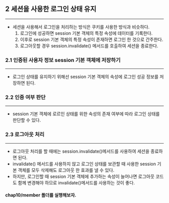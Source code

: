 ## 2 세션을 사용한 로그인 상태 유지

---

* 세션을 사용해서 로그인을 처리하는 방식은 쿠키를 사용한 방식과 비슷하다.
    1. 로그인에 성공하면 session 기본 객체의 특정 속성에 데이터를 기록한다.
    2. 이후로 session 기본 객체의 특정 속성이 존재하면 로그인 한 것으로 간주한다.
    3. 로그아웃할 경우 session.invalidate() 메서드를 호출하여 세션을 종료한다.

### 2.1 인증된 사용자 정보 session 기본 객체에 저장하기

---
* 로그인 상태를 유지하기 위해선 session 기본 객체의 속성에 로그인 성공 정보를 저장하면 된다.

### 2.2 인증 여부 판단

---
* session 기본 객체에 로르인 상태를 위한 속성의 존재 여부에 따라 로그인 상태를 판단할 수 있다.

### 2.3 로그아웃 처리

---
* 로그아웃 처리를 할 때에는 session.invalidate()메서드를 사용하여 세션을 종료하면 된다.
* invalidate() 메서드를 사용하지 않고 로그인 상태를 보관할 때 사용한 session 기본 객체를
 모두 삭제해도 로그아웃 한 효과를 낼 수 있다.
* 하지만, 로그인할 때 session 기본 객체에 추가하는 속성이 늘어나면 로그아웃 코드도 함께 변경해야 
하므로 invalidate()메서드를 사용하는 것이 좋다.

#### __chap10/member 폴더를 실행해보자.__